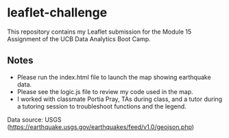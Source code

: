 # leaflet-challenge

This repository contains my Leaflet submission for the Module 15 Assignment of the UCB Data Analytics Boot Camp. 

## Notes
- Please run the index.html file to launch the map showing earthquake data.
- Please see the logic.js file to review my code used in the map.
- I worked with classmate Portia Pray, TAs during class, and a tutor during a tutoring session to troubleshoot functions and the legend.

Data source: USGS (https://earthquake.usgs.gov/earthquakes/feed/v1.0/geojson.php)
